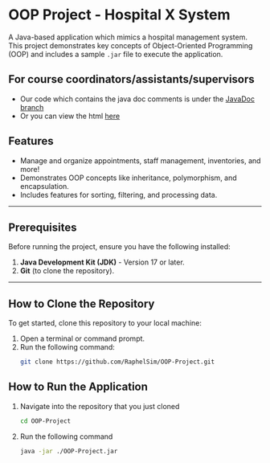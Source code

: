 # OOP Project - Hospital X System

A Java-based application which mimics a hospital management system. This project demonstrates key concepts of Object-Oriented Programming (OOP) and includes a sample `.jar` file to execute the application.

## For course coordinators/assistants/supervisors
- Our code which contains the java doc comments is under the [JavaDoc branch](https://github.com/RaphelSim/OOP-Project/tree/JavaDoc/src/javadoc/)
- Or you can view the html [here](https://raw.githack.com/RaphelSim/OOP-Project/refs/heads/JavaDoc/src/javadoc/index-all.html)

## Features

- Manage and organize appointments, staff management, inventories, and more!
- Demonstrates OOP concepts like inheritance, polymorphism, and encapsulation.
- Includes features for sorting, filtering, and processing data.

---

## Prerequisites

Before running the project, ensure you have the following installed:

1. **Java Development Kit (JDK)** - Version 17 or later.
2. **Git** (to clone the repository).

---

## How to Clone the Repository

To get started, clone this repository to your local machine:

1. Open a terminal or command prompt.
2. Run the following command:
   ```bash
   git clone https://github.com/RaphelSim/OOP-Project.git
   ```

## How to Run the Application

1. Navigate into the repository that you just cloned
   ```bash
   cd OOP-Project
   ```
2. Run the following command
   ```bash
   java -jar ./OOP-Project.jar
   ```
